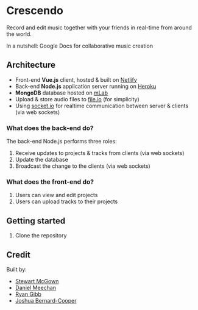 # Crescendo

Record and edit music together with your friends in real-time from around the world.

In a nutshell: Google Docs for collaborative music creation

## Architecture

- Front-end **Vue.js** client, hosted & built on [Netlify](https://crescendo-live.netlify.com/)
- Back-end **Node.js** application server running on [Heroku](https://intermusic.herokuapp.com/)
- **MongoDB** database hosted on [mLab](https://mlab.com)
- Upload & store audio files to [file.io](https://www.file.io/) (for simplicity)
- Using [socket.io](https://socket.io/) for realtime communication between server & clients (via web sockets)

### What does the back-end do?

The back-end Node.js performs three roles:

1. Receive updates to projects & tracks from clients (via web sockets)
2. Update the database
3. Broadcast the change to the clients (via web sockets)

### What does the front-end do?

1. Users can view and edit projects
2. Users can upload tracks to their projects

## Getting started

1. Clone the repository

## Credit

Built by:

- [Stewart McGown](https://github.com/stewartmcgown)
- [Daniel Meechan](https://github.com/dmeechan)
- [Ryan Gibb](https://github.com/RyanGibb)
- [Joshua Bernard-Cooper](https://github.com/jbernardcooper)